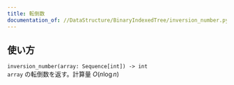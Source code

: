 ```yaml
---
title: 転倒数
documentation_of: //DataStructure/BinaryIndexedTree/inversion_number.py
---
```


## 使い方
`inversion_number(array: Sequence[int]) -> int`  
`array` の転倒数を返す。計算量 $O(n\log n)$
